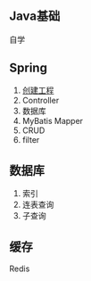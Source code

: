 #

## Java基础

自学

## Spring

1. [创建工程](https://start.sprint.io)
1. Controller
1. 数据库
1. MyBatis Mapper
1. CRUD
1. filter

## 数据库

1. 索引
1. 连表查询
1. 子查询

## 缓存

Redis